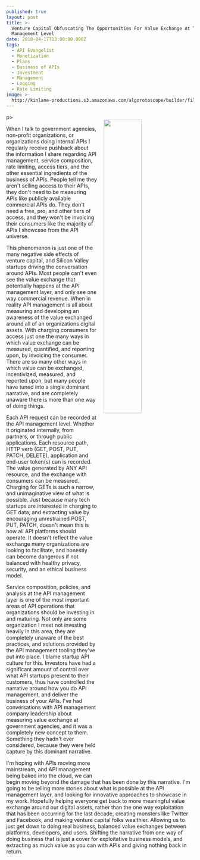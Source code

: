 ```yaml
---
published: true
layout: post
title: >-
  Venture Capital Obfuscating The Opportunities For Value Exchange At The API
  Management Level
date: 2018-04-17T13:00:00.000Z
tags:
  - API Evangelist
  - Monetization
  - Plans
  - Business of APIs
  - Investment
  - Management
  - Logging
  - Rate Limiting
image: >-
  http://kinlane-productions.s3.amazonaws.com/algorotoscope/builder/filtered/80_140_800_500_0_max_0_1_-5.jpg
---
```

p><img src="{{ page.image }}" width="45%" align="right" style="padding: 15px;" /></p>When I talk to government agencies, non-profit organizations, or organizations doing internal APIs I regularly receive pushback about the information I share regarding API management, service composition, rate limiting, access tiers, and the other essential ingredients of the business of APIs. People tell me they aren't selling access to their APIs, they don't need to be measuring APIs like publicly available commercial APIs do. They don't need a free, pro, and other tiers of access, and they won't be invoicing their consumers like the majority of APIs I showcase from the API universe.

This phenomenon is just one of the many negative side effects of venture capital, and Silicon Valley startups driving the conversation around APIs. Most people can't even see the value exchange that potentially happens at the API management layer, and only see one way commercial revenue. When in reality API management is all about measuring and developing an awareness of the value exchanged around all of an organizations digital assets. With charging consumers for access just one the many ways in which value exchange can be measured, quantified, and reporting upon, by invoicing the consumer. There are so many other ways in which value can be exchanged, incentivized, measured, and reported upon, but many people have tuned into a single dominant narrative, and are completely unaware there is more than one way of doing things.

Each API request can be recorded at the API management level. Whether it originated internally, from partners, or through public applications. Each resource path, HTTP verb (GET, POST, PUT, PATCH, DELETE), application and end-user token(s) can is recorded. The value generated by ANY API resource, and the exchange with consumers can be measured. Charging for GETs is such a narrow, and unimaginative view of what is possible. Just because many tech startups are interested in charging to GET data, and extracting value by encouraging unrestrained POST, PUT, PATCH, doesn't mean this is how all API platforms should operate. It doesn't reflect the value exchange many organizations are looking to facilitate, and honestly can become dangerous if not balanced with healthy privacy, security, and an ethical business model.

Service composition, policies, and analysis at the API management layer is one of the most important areas of API operations that organizations should be investing in and maturing. Not only are some organization I meet not investing heavily in this area, they are completely unaware of the best practices, and solutions provided by the API management tooling they've put into place. I blame startup API culture for this. Investors have had a significant amount of control over what API startups present to their customers, thus have controlled the narrative around how you do API management, and deliver the business of your APIs. I've had conversations with API management company leadership about measuring value exchange at government agencies, and it was a completely new concept to them. Something they hadn't ever considered, because they were held capture by this dominant narrative.

I'm hoping with APIs moving more mainstream, and API management being baked into the cloud, we can begin moving beyond the damage that has been done by this narrative. I'm going to be telling more stories about what is possible at the API management layer, and looking for innovative approaches to showcase in my work. Hopefully helping everyone get back to more meaningful value exchange around our digital assets, rather than the one way exploitation that has been occurring for the last decade, creating monsters like Twitter and Facebook, and making venture capital folks wealthier. Allowing us to just get down to doing real business, balanced value exchanges between platforms, developers, and users. Shifting the narrative from one way of doing business that is just a cover for exploitative business models, and extracting as much value as you can with APIs and giving nothing back in return.
